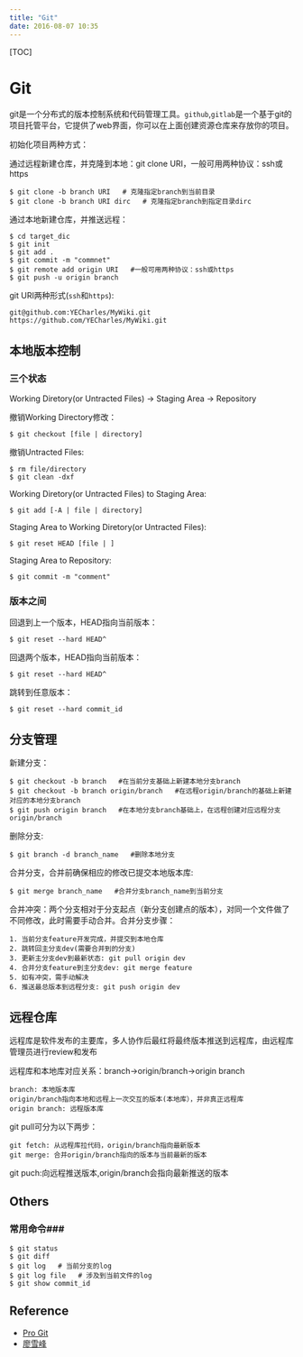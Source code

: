 ```yaml
---
title: "Git"
date: 2016-08-07 10:35
---
```


[TOC]

# Git #

git是一个分布式的版本控制系统和代码管理工具。`github`,`gitlab`是一个基于git的项目托管平台，它提供了web界面，你可以在上面创建资源仓库来存放你的项目。

初始化项目两种方式：

通过远程新建仓库，并克隆到本地：git clone URI，一般可用两种协议：ssh或https
    
    $ git clone -b branch URI   # 克隆指定branch到当前目录
    $ git clone -b branch URI dirc   # 克隆指定branch到指定目录dirc

通过本地新建仓库，并推送远程：

    $ cd target_dic
    $ git init
    $ git add .
    $ git commit -m "commnet"
    $ git remote add origin URI   #一般可用两种协议：ssh或https
    $ git push -u origin branch

git URI两种形式(`ssh`和`https`):

    git@github.com:YECharles/MyWiki.git
    https://github.com/YECharles/MyWiki.git

## 本地版本控制 ##

### 三个状态 ###

Working Diretory(or Untracted Files) -> Staging Area -> Repository

撤销Working Directory修改：

    $ git checkout [file | directory]

撤销Untracted Files:

    $ rm file/directory
    $ git clean -dxf

Working Diretory(or Untracted Files) to  Staging Area:

    $ git add [-A | file | directory]

Staging Area to Working Diretory(or Untracted Files):

    $ git reset HEAD [file | ]

Staging Area to Repository:

    $ git commit -m "comment"

### 版本之间 ###

回退到上一个版本，HEAD指向当前版本：

    $ git reset --hard HEAD^

回退两个版本，HEAD指向当前版本：

    $ git reset --hard HEAD^

跳转到任意版本：

    $ git reset --hard commit_id


## 分支管理 ##

新建分支：

    $ git checkout -b branch   #在当前分支基础上新建本地分支branch
    $ git checkout -b branch origin/branch   #在远程origin/branch的基础上新建对应的本地分支branch
    $ git push origin branch   #在本地分支branch基础上，在远程创建对应远程分支origin/branch

删除分支:

    $ git branch -d branch_name   #删除本地分支

合并分支，合并前确保相应的修改已提交本地版本库:

    $ git merge branch_name   #合并分支branch_name到当前分支

合并冲突：两个分支相对于分支起点（新分支创建点的版本），对同一个文件做了不同修改，此时需要手动合并。合并分支步骤：

    1. 当前分支feature开发完成，并提交到本地仓库
    2. 跳转回主分支dev(需要合并到的分支)
    3. 更新主分支dev到最新状态: git pull origin dev
    4. 合并分支feature到主分支dev: git merge feature
    5. 如有冲突，需手动解决
    6. 推送最总版本到远程分支: git push origin dev


## 远程仓库 ##

远程库是软件发布的主要库，多人协作后最红将最终版本推送到远程库，由远程库管理员进行review和发布

远程库和本地库对应关系：branch->origin/branch->origin branch

    branch: 本地版本库
    origin/branch指向本地和远程上一次交互的版本(本地库），并非真正远程库
    origin branch: 远程版本库

git pull可分为以下两步：

    git fetch: 从远程库拉代码，origin/branch指向最新版本
    git merge: 合并origin/branch指向的版本与当前最新的版本

git puch:向远程推送版本,origin/branch会指向最新推送的版本


## Others ##

### 常用命令###
    $ git status
    $ git diff
    $ git log   # 当前分支的log
    $ git log file   # 涉及到当前文件的log
    $ git show commit_id 


## Reference ##

* [Pro Git](https://git-scm.com/book/zh/v2)
* [廖雪峰](http://www.liaoxuefeng.com/wiki/0013739516305929606dd18361248578c67b8067c8c017b000)


